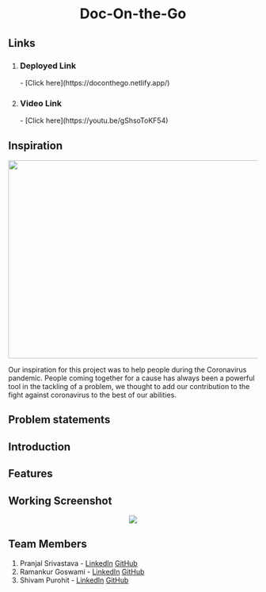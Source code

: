 <h1 align='center'>Doc-On-the-Go</h1>

## Links

1. <h3>Deployed Link</h3> - [Click here](https://doconthego.netlify.app/)
2. <h3>Video Link</h3> - [Click here](https://youtu.be/gShsoToKF54)

## Inspiration
<p align='center'><img src = "https://github.com/pranjals149/Doc-On-the-GO/blob/master/public/Snips/Inspiration.jpeg" width = "600" height = "400"/></p>
Our inspiration for this project was to help people during the Coronavirus pandemic. People coming together for a cause has always been a powerful tool in the tackling of a problem, we thought to add our contribution to the fight against coronavirus to the best of our abilities.

## Problem statements

## Introduction

## Features
 
## Working Screenshot
<p align='center'><img src = "DocOnTheGo.gif" /></p>

## Team Members

1. Pranjal Srivastava - [LinkedIn](https://www.linkedin.com/in/pranjal-srivastava-801a9a152/) [GitHub](https://github.com/pranjals149)
2. Ramankur Goswami - [LinkedIn](https://www.linkedin.com/in/ramankurgoswami/) [GitHub](https://github.com/RamankurGoswami)
3. Shivam Purohit - [LinkedIn](https://www.linkedin.com/in/shivam-purohit-0930381aa/) [GitHub](https://github.com/ShivamPurohit)
